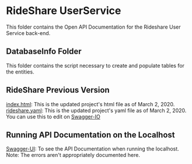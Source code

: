 # RideShare UserService
This folder contains the Open API Documentation for the Rideshare User Service back-end.

## DatabaseInfo Folder
This folder contains the script necessary to create and populate tables for the entities.

## RideShare Previous Version
[index.html](index.html): This is the updated project's html file as of March 2, 2020.  
[rideshare.yaml](rideshare.yaml): This is the updated project's yaml file as of March 2, 2020. You can use this to edit on [Swagger-IO](https://swagger.io)

## Running API Documentation on the Localhost
[Swagger-UI](http://localhost:9999/swagger-ui/index.html?url=/v3/api-docs): To see the API Documentation when running the localhost. Note: The errors aren't appropriately documented here. 
